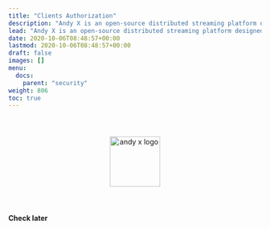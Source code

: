 ```yaml
---
title: "Clients Authorization"
description: "Andy X is an open-source distributed streaming platform designed to deliver the best performance possible for high-performance data pipelines, streaming analytics, streaming between microservices and data integrations."
lead: "Andy X is an open-source distributed streaming platform designed to deliver the best performance possible for high-performance data pipelines, streaming analytics, streaming between microservices and data integrations."
date: 2020-10-06T08:48:57+00:00
lastmod: 2020-10-06T08:48:57+00:00
draft: false
images: []
menu:
  docs:
    parent: "security"
weight: 806
toc: true
---
```


<center><img src="~/../../../../../images/T1.png" style="height:100px; margin-top: 40px; margin-bottom: 40px" alt="andy x logo" align="middle"></center>

**Check later**